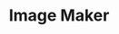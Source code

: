 ---
# You don't need to edit this file, it's empty on purpose.
# Edit theme's home layout instead if you wanna make some changes
# See: https://jekyllrb.com/docs/themes/#overriding-theme-defaults
layout: image-maker
form-fields: default
title: Image Maker
excerpt: "Easily create images to share on social media."
---